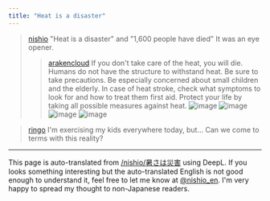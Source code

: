 ```yaml
---
title: "Heat is a disaster"
---
```


> [nishio](https://x.com/nishio/status/1817691242865840159) "Heat is a disaster" and "1,600 people have died" It was an eye opener.
>  >[arakencloud](https://x.com/arakencloud/status/1817691242865840159) If you don't take care of the heat, you will die.
>  Humans do not have the structure to withstand heat. Be sure to take precautions. Be especially concerned about small children and the elderly. In case of heat stroke, check what symptoms to look for and how to treat them first aid. Protect your life by taking all possible measures against heat.
>  ![image](https://pbs.twimg.com/media/GTm8jPyboAAe1uv?format=jpg&name=small#.png) ![image](https://pbs.twimg.com/media/GTm8jPwaUAAspEg?format=jpg&name=small#.png) ![image](https://pbs.twimg.com/media/GTm8jPwbUAAN1Hd?format=jpg&name=small#.png) ![image](https://pbs.twimg.com/media/GTm8jPvasAA-waG?format=jpg&name=small#.png)


> [ringo](https://x.com/ringo/status/1817705334129184893) I'm exercising my kids everywhere today, but...
>  Can we come to terms with this reality?

---
This page is auto-translated from [/nishio/暑さは災害](https://scrapbox.io/nishio/暑さは災害) using DeepL. If you looks something interesting but the auto-translated English is not good enough to understand it, feel free to let me know at [@nishio_en](https://twitter.com/nishio_en). I'm very happy to spread my thought to non-Japanese readers.
